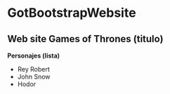 # GotBootstrapWebsite

## Web site Games of Thrones (titulo)

**Personajes (lista)**

- Rey Robert
- John Snow
- Hodor
